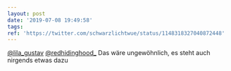```yaml
---
layout: post
date: '2019-07-08 19:49:58'
tags: 
ref: 'https://twitter.com/schwarzlichtwue/status/1148318327040872448'
---
```

[@lila_gustav](https://twitter.com/lila_gustav) [@redhidinghood_](https://twitter.com/redhidinghood_) Das wäre ungewöhnlich, es steht auch nirgends etwas dazu